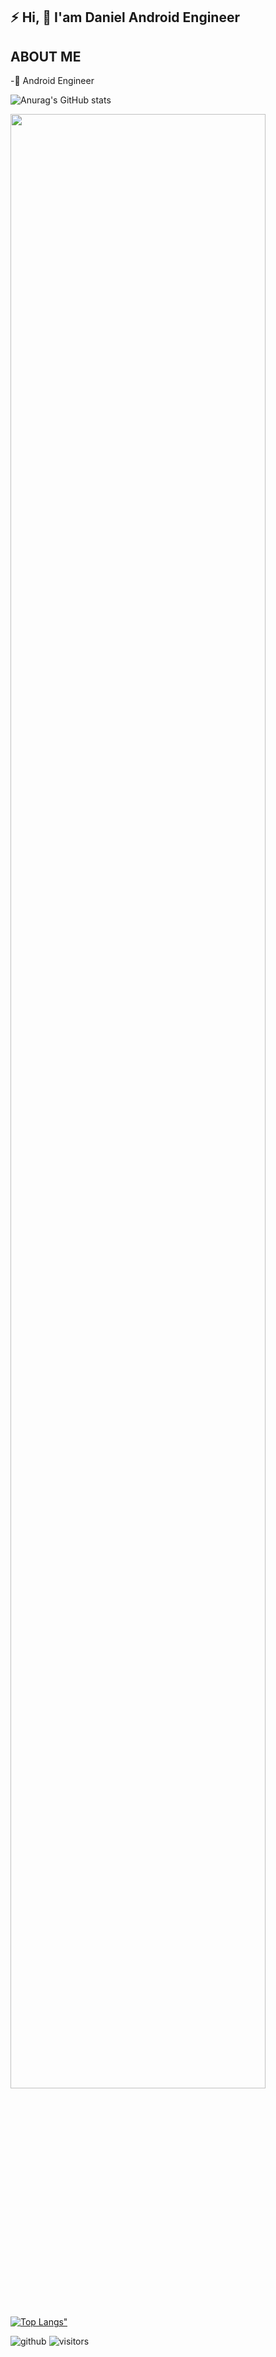 ## :zap: Hi, :wave: I'am Daniel Android Engineer

## ABOUT ME
-:iphone: Android Engineer

![Anurag's GitHub stats](https://github-readme-stats.vercel.app/api?username=Dannyk-kago&show_icons=true&theme=radical)

<!-----contribution graph---------->
<img width="90%" src="https://activity-graph.herokuapp.com/graph?username=Dannyk-kago&theme=xcode" />




[![Top Langs"](https://github-readme-stats.vercel.app/api/top-langs/?username=Dannyk-kago&layout=compact)](https://github.com/anuraghazra/github-readme-stats)




![github](https://img.shields.io/github/followers/Dannyk-kago?style=plastic)
![visitors](https://visitor-badge.glitch.me/badge?page_id=page.id)


